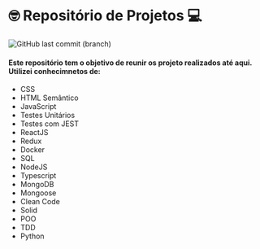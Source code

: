 # :nerd_face: Repositório de Projetos :computer:

![GitHub last commit (branch)](https://img.shields.io/github/last-commit/gabrielmirandaBR/Projetos/master)

#### Este repositório tem o objetivo de reunir os projeto realizados até aqui. Utilizei conhecimnetos de:
  <ul>
    <li>CSS</li>
    <li>HTML Semântico</li>
    <li>JavaScript</li>
    <li>Testes Unitários</li>
    <li>Testes com JEST</li>
    <li>ReactJS</li>
    <li>Redux</li>
    <li>Docker</li>
    <li>SQL</li>
    <li>NodeJS</li>
    <li>Typescript</li>
    <li>MongoDB</li>
    <li>Mongoose</li>
    <li>Clean Code</li>
    <li>Solid</li>
    <li>POO</li>
    <li>TDD</li>
    <li>Python</li>
  <ul>

